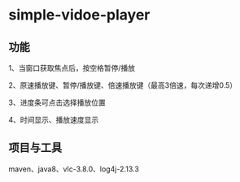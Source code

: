 # simple-vidoe-player

## 功能
1、当窗口获取焦点后，按空格暂停/播放

2、原速播放键、暂停/播放键、倍速播放键（最高3倍速，每次递增0.5）

3、进度条可点击选择播放位置

4、时间显示、播放速度显示

## 项目与工具
maven、java8、vlc-3.8.0、log4j-2.13.3
